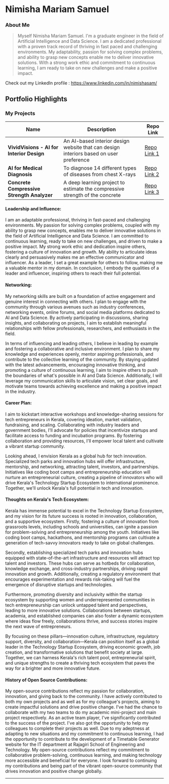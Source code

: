 # Nimisha Mariam Samuel

### About Me

> Myself Nimisha Mariam Samuel. I'm a graduate engineer in the field of Artificial Intelligence and Data Science. I am a dedicated professional with a proven track record of thriving in fast paced and challenging environments. My adaptability, passion for solving complex problems, and ability to grasp new concepts enable me to deliver innovative solutions. With a strong work ethic and commitment to continuous learning, I am ready to take on new challenges and make a positive impact.

Check out my LinkedIn profile : https://www.linkedin.com/in/nimishasam/

## Portfolio Highlights

### My Projects

| Name                | Description                                                               | Repo Link                                |
|---------------------|---------------------------------------------------------------------------|-----------------------------------------------------------------|
| **VividVisions - AI for Interior Design**  | An AI-based interior design website that can design interiors based on user preference                                              | [Repo Link 1](https://github.com/nimishasam/AI-for-Interior-Design)             |
| **AI for Medical Diagnosis**  | To diagnose 14 different types of diseases from chest X-rays                                              | [Repo Link 2](https://github.com/nimishasam/AI-for-Medical-Diagnosis-Week-1)             |
| **Concrete Compressive Strength Analyzer** | A deep learning project to estimate the compressive strength of the concrete | [Repo Link 3](https://github.com/nimishasam/DL_Concrete-Compressive-Strength-Analyzer) |

#### Leadership and Influence:

I am an adaptable professional, thriving in fast-paced and challenging environments. My passion for solving complex problems, coupled with my ability to grasp new concepts, enables me to deliver innovative solutions in the field of Artificial Intelligence and Data Science. I am committed to continuous learning, ready to take on new challenges, and driven to make a positive impact. My strong work ethic and dedication inspire others, fostering a culture of innovation and growth. My ability to articulate ideas clearly and persuasively makes me an effective communicator and influencer. As a leader, I set a great example for others to follow, making me a valuable mentor in my domain. In conclusion, I embody the qualities of a leader and influencer, inspiring others to reach their full potential.

#### Networking:

My networking skills are built on a foundation of active engagement and genuine interest in connecting with others. I plan to engage with the community through various avenues such as industry conferences, networking events, online forums, and social media platforms dedicated to AI and Data Science. By actively participating in discussions, sharing insights, and collaborating on projects, I aim to establish meaningful relationships with fellow professionals, researchers, and enthusiasts in the field.

In terms of influencing and leading others, I believe in leading by example and fostering a collaborative and inclusive environment. I plan to share my knowledge and experiences openly, mentor aspiring professionals, and contribute to the collective learning of the community. By staying updated with the latest advancements, encouraging innovative thinking, and promoting a culture of continuous learning, I aim to inspire others to push the boundaries of what's possible in AI and Data Science. Additionally, I will leverage my communication skills to articulate vision, set clear goals, and motivate teams towards achieving excellence and making a positive impact in the industry.

#### Career Plan:

I aim to kickstart interactive workshops and knowledge-sharing sessions for tech entrepreneurs in Kerala, covering ideation, market validation, fundraising, and scaling. Collaborating with industry leaders and government bodies, I'll advocate for policies that incentivize startups and facilitate access to funding and incubation programs. By fostering collaboration and providing resources, I'll empower local talent and cultivate a vibrant startup community.

Looking ahead, I envision Kerala as a global hub for tech innovation. Specialized tech parks and innovation hubs will offer infrastructure, mentorship, and networking, attracting talent, investors, and partnerships. Initiatives like coding boot camps and entrepreneurship education will nurture an entrepreneurial culture, creating a pipeline of innovators who will drive Kerala's Technology Startup Ecosystem to international prominence. Together, we'll unlock Kerala's full potential in tech and innovation.

#### Thoughts on Kerala's Tech Ecosystem:

Kerala has immense potential to excel in the Technology Startup Ecosystem, and my vision for its future success is rooted in innovation, collaboration, and a supportive ecosystem. Firstly, fostering a culture of innovation from grassroots levels, including schools and universities, can ignite a passion for problem-solving and entrepreneurship among the youth. Initiatives like coding boot camps, hackathons, and mentorship programs can cultivate a generation of tech-savvy innovators ready to take on global challenges.

Secondly, establishing specialized tech parks and innovation hubs equipped with state-of-the-art infrastructure and resources will attract top talent and investors. These hubs can serve as hotbeds for collaboration, knowledge exchange, and cross-industry partnerships, driving rapid innovation and growth. Additionally, creating a regulatory environment that encourages experimentation and rewards risk-taking will fuel the emergence of disruptive startups and technologies.

Furthermore, promoting diversity and inclusivity within the startup ecosystem by supporting women and underrepresented communities in tech entrepreneurship can unlock untapped talent and perspectives, leading to more innovative solutions. Collaborations between startups, academia, and established companies can also foster a dynamic ecosystem where ideas flow freely, collaborations thrive, and success stories inspire the next wave of entrepreneurs.

By focusing on these pillars—innovation culture, infrastructure, regulatory support, diversity, and collaboration—Kerala can position itself as a global leader in the Technology Startup Ecosystem, driving economic growth, job creation, and transformative solutions that benefit society at large. Together, we can harness Kerala's rich talent pool, entrepreneurial spirit, and unique strengths to create a thriving tech ecosystem that paves the way for a brighter and more innovative future.

#### History of Open Source Contributions:

My open-source contributions reflect my passion for collaboration, innovation, and giving back to the community. I have actively contributed to both my own projects and as well as for my colleague's projects, aiming to create impactful solutions and drive positive change.
I've had the chance to collaborate with my two teams to do my academic mini-project and main project respectively. As an active team player, I've significantly contributed to the success of the project. I've also got the opportunity to help my colleagues to complete their projects as well. Due to my adeptness at adapting to new situations and my commitment to continuous learning, I had the opportunity to contribute to the development of a Timetable Generator website for the IT department at Rajagiri School of Engineering and Technology.
My open-source contributions reflect my commitment to collaborative problem-solving, continuous learning, and making technology more accessible and beneficial for everyone. I look forward to continuing my contributions and being part of the vibrant open-source community that drives innovation and positive change globally.  


---
